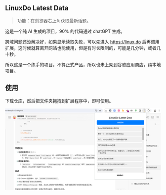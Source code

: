 ## LinuxDo Latest Data

> 功能：在浏览器右上角获取最新话题。

这是一个纯 AI 生成的项目，90% 的代码通过 chatGPT 生成。

跨域问题还没解决好，如果显示读取失败，可以先进入 https://linux.do 后再调用扩展，这时候就算离开网站也能使用，但是有时长限制的，可能是几分钟，或者几十秒。

所以这是一个练手的项目，不算正式产品，所以也未上架到谷歌应用商店，纯本地项目。

## 使用

下载仓库，然后把文件夹拖拽到扩展程序中，即可使用。

![alt text](image.png)
